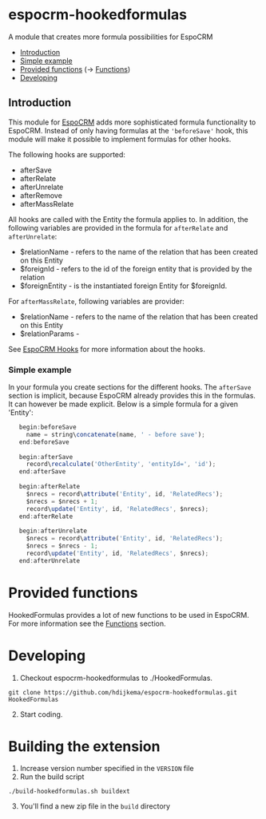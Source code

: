 # espocrm-hookedformulas
A module that creates more formula possibilities for EspoCRM

* [Introduction](#n1)
* [Simple example](#n2)
* [Provided functions](#n3) (-> [Functions](https://github.com/hdijkema/espocrm-hookedformulas/wiki/Functions))
* [Developing](#n4)

<a name="n1"></a>
## Introduction
This module for [EspoCRM](https://github.com/espocrm/espocrm) adds more sophisticated formula functionality to EspoCRM.
Instead of only having formulas at the `'beforeSave'` hook, this module will make it possible to implement formulas for other hooks.

The following hooks are supported:

* afterSave 
* afterRelate 
* afterUnrelate 
* afterRemove
* afterMassRelate

All hooks are called with the Entity the formula applies to. In addition, the following variables are provided in the formula for `afterRelate` and `afterUnrelate`:

* $relationName - refers to the name of the relation that has been created on this Entity
* $foreignId - refers to the id of the foreign entity that is provided by the relation
* $foreignEntity - is the instantiated foreign Entity for $foreignId.

For `afterMassRelate`, following variables are provider:

* $relationName - refers to the name of the relation that has been created on this Entity
* $relationParams - <not used>

See [EspoCRM Hooks](https://docs.espocrm.com/development/hooks/) for more information about the hooks.

<a name="n2"></a>
### Simple example

In your formula you create sections for the different hooks. The `afterSave` section is implicit, because EspoCRM already provides this in the formulas. It can however be made explicit. Below is a simple formula for a given 'Entity':

```javascript
   begin:beforeSave
     name = string\concatenate(name, ' - before save');
   end:beforeSave
   
   begin:afterSave
     record\recalculate('OtherEntity', 'entityId=', 'id');
   end:afterSave
   
   begin:afterRelate
     $nrecs = record\attribute('Entity', id, 'RelatedRecs');
     $nrecs = $nrecs + 1;
     record\update('Entity', id, 'RelatedRecs', $nrecs); 
   end:afterRelate
   
   begin:afterUnrelate
     $nrecs = record\attribute('Entity', id, 'RelatedRecs');
     $nrecs = $nrecs - 1;
     record\update('Entity', id, 'RelatedRecs', $nrecs); 
   end:afterUnrelate
```

<a name="n3"></a>
# Provided functions

HookedFormulas provides a lot of new functions to be used in EspoCRM. For more information see the [Functions](https://github.com/hdijkema/espocrm-hookedformulas/wiki/Functions) section.

<a name="n4"></a>
# Developing

1. Checkout espocrm-hookedformulas to ./HookedFormulas.
```
git clone https://github.com/hdijkema/espocrm-hookedformulas.git HookedFormulas
```
2. Start coding.

# Building the extension

1. Increase version number specified in the `VERSION` file
2. Run the build script
```
./build-hookedformulas.sh buildext
```
3. You'll find a new zip file in the `build` directory
